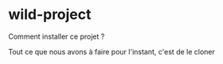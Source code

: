 # wild-project

Comment installer ce projet ?

Tout ce que nous avons à faire pour l'instant, c'est de le cloner